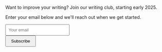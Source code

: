 Want to improve your writing? Join our writing club, starting early 2025.

Enter your email below and we'll reach out when we get started.

<form action="https://formspree.io/f/mwpkjzvw" method="POST">
    <div style="max-width: 300px; margin: 10px 0;">
        <input
            type="email"
            name="email"
            placeholder="Your email"
            required
            style="padding: 8px; width: 200px; margin-right: 8px;"
        >
        <button type="submit" style="padding: 8px 16px;">
            Subscribe
        </button>
    </div>
</form>